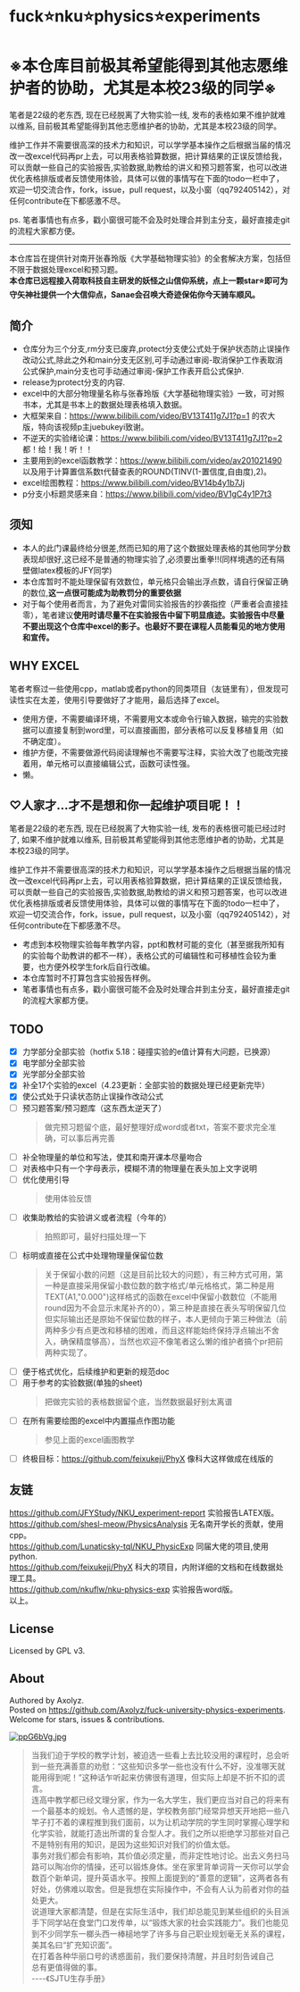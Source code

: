 # fuck⭐nku⭐physics⭐experiments

# ※本仓库目前极其希望能得到其他志愿维护者的协助，尤其是本校23级的同学※

笔者是22级的老东西, 现在已经脱离了大物实验一线, 发布的表格如果不维护就难以维系, 目前极其希望能得到其他志愿维护者的协助，尤其是本校23级的同学。

维护工作并不需要很高深的技术力和知识，可以学学基本操作之后根据当届的情况改一改excel代码再pr上去，可以用表格验算数据，把计算结果的正误反馈给我，可以贡献一些自己的实验报告,实验数据,助教给的讲义和预习题答案，也可以改进优化表格排版或者反馈使用体验，具体可以做的事情写在下面的todo一栏中了，欢迎一切交流合作，fork，issue，pull request，以及小窗（qq792405142），对任何contribute在下都感激不尽。

ps. 笔者事情也有点多，戳小窗很可能不会及时处理合并到主分支，最好直接走git的流程大家都方便。

---

本仓库旨在提供针对南开张春玲版《大学基础物理实验》的全套解决方案，包括但不限于数据处理excel和预习题。  
**本仓库已远程接入荷取科技自主研发的妖怪之山信仰系统，点上一颗star⭐即可为守矢神社提供一个大信仰点，Sanae会召唤大奇迹保佑你今天骑车顺风。**

## 简介

- 仓库分为三个分支,rm分支已废弃,protect分支使公式处于保护状态防止误操作改动公式,除此之外和main分支无区别,可手动通过审阅-取消保护工作表取消公式保护,main分支也可手动通过审阅-保护工作表开启公式保护.
- release为protect分支的内容.
- excel中的大部分物理量名称与张春玲版《大学基础物理实验》一致，可对照书本，尤其是书本上的数据处理表格填入数据。
- 大框架来自：https://www.bilibili.com/video/BV13T411g7J1?p=1 的农大版，特向该视频p主juebukeyi致谢。
- 不逆天的实验绪论课：https://www.bilibili.com/video/BV13T411g7J1?p=2 都！给！我！听！！
- 主要用到的excel函数教学：https://www.bilibili.com/video/av201021490 以及用于计算置信系数t代替查表的ROUND(TINV(1-置信度,自由度),2)。
- excel绘图教程：https://www.bilibili.com/video/BV14b4y1b7Jj
- p分支小标题灵感来自：https://www.bilibili.com/video/BV1gC4y1P7t3

## 须知

- 本人的此门课最终给分很差,然而已知的用了这个数据处理表格的其他同学分数表现却很好,这已经不是普通的物理实验了,必须要出重拳!!(同样境遇的还有隔壁做latex模板的JFY同学)
- 本仓库暂时不能处理保留有效数位，单元格只会输出浮点数，请自行保留正确的数位,**这一点很可能成为助教罚分的重要依据**
- 对于每个使用者而言，为了避免对雷同实验报告的抄袭指控（严重者会直接挂零），笔者建议**使用时请尽量不在实验报告中留下明显痕迹。实验报告中尽量不要出现这个仓库中excel的影子。也最好不要在课程人员能看见的地方使用和宣传。**

## WHY EXCEL

笔者考察过一些使用cpp，matlab或者python的同类项目（友链里有），但发现可读性实在太差，使用引导要做好了才能用，最后选择了excel。
- 使用方便，不需要编译环境，不需要用文本或命令行输入数据，输完的实验数据可以直接复制到word里，可以直接画图，部分表格可以反复移植复用（如不确定度）。
- 维护方便，不需要做源代码阅读理解也不需要写注释，实验大改了也能改完接着用，单元格可以直接编辑公式，函数可读性强。
- 懒。

## ♡人家才...才不是想和你一起维护项目呢！！

笔者是22级的老东西, 现在已经脱离了大物实验一线, 发布的表格很可能已经过时了, 如果不维护就难以维系, 目前极其希望能得到其他志愿维护者的协助，尤其是本校23级的同学。

维护工作并不需要很高深的技术力和知识，可以学学基本操作之后根据当届的情况改一改excel代码再pr上去，可以用表格验算数据，把计算结果的正误反馈给我，可以贡献一些自己的实验报告,实验数据,助教给的讲义和预习题答案，也可以改进优化表格排版或者反馈使用体验，具体可以做的事情写在下面的todo一栏中了，欢迎一切交流合作，fork，issue，pull request，以及小窗（qq792405142），对任何contribute在下都感激不尽。

- 考虑到本校物理实验每年教学内容，ppt和教材可能的变化（甚至据我所知有的实验每个助教讲的都不一样），表格公式的可编辑性和可移植性会较为重要，也方便外校学生fork后自行改编。
- 本仓库暂时不打算包含实验报告样例。
- 笔者事情也有点多，戳小窗很可能不会及时处理合并到主分支，最好直接走git的流程大家都方便。

## TODO

- [x] 力学部分全部实验（hotfix 5.18：碰撞实验的e值计算有大问题，已换源）
- [x] 电学部分全部实验
- [x] 光学部分全部实验
- [x] 补全17个实验的excel（4.23更新：全部实验的数据处理已经更新完毕）
- [x] 使公式处于只读状态防止误操作改动公式
- [ ] 预习题答案/预习题库（这东西太逆天了）
  > 做完预习题留个底，最好整理好成word或者txt，答案不要求完全准确，可以事后再完善
- [ ] 补全物理量的单位和写法，使其和南开课本尽量吻合
- [ ] 对表格中只有一个字母表示，模糊不清的物理量在表头加上文字说明
- [ ] 优化使用引导
  > 使用体验反馈
- [ ] 收集助教给的实验讲义或者流程（今年的）
  > 拍照即可，最好扫描处理一下
- [ ] 标明或直接在公式中处理物理量保留位数
  > 关于保留小数的问题（这是目前比较大的问题），有三种方式可用，第一种是直接采用保留小数位数的数字格式/单元格格式，第二种是用TEXT(A1,"0.000")这样格式的函数在excel中保留小数数位（不能用round因为不会显示末尾补齐的0），第三种是直接在表头写明保留几位但实际输出还是原始不保留位数的样子，本人更倾向于第三种做法（前两种多少有点更改和移植的困难，而且这样能始终保持浮点输出不舍入，确保精度够高），当然也欢迎不像笔者这么懒的维护者搞个pr把前两种实现了。
- [ ] 便于格式优化，后续维护和更新的规范doc
- [ ] 用于参考的实验数据(单独的sheet)
  > 把做完实验的表格数据留个底，当然数据最好别太离谱
- [ ] 在所有需要绘图的excel中内置描点作图功能
  > 参见上面的excel画图教学
- [ ] 终极目标：https://github.com/feixukeji/PhyX 像科大这样做成在线版的

## 友链

https://github.com/JFYStudy/NKU_experiment-report 实验报告LATEX版。  
https://github.com/shesl-meow/PhysicsAnalysis 无名南开学长的贡献，使用cpp。  
https://github.com/Lunaticsky-tql/NKU_PhysicExp 同届大佬的项目,使用python.  
https://github.com/feixukeji/PhyX 科大的项目，内附详细的文档和在线数据处理工具。  
https://github.com/nkuflw/nku-physics-exp 实验报告word版。  
以上。

## License

Licensed by GPL v3.

## About

Authored by Axolyz.  
Posted on https://github.com/Axolyz/fuck-university-physics-experiments.  
Welcome for stars, issues & contributions.  

[![ppG6bVg.jpg](https://s1.ax1x.com/2023/03/17/ppG6bVg.jpg)](https://imgse.com/i/ppG6bVg)  

> 当我们迫于学校的教学计划，被迫选一些看上去比较没用的课程时，总会听到一些充满善意的劝慰：“这些知识多学一些也没有什么不好，没准哪天就能用得到呢！”这种话乍听起来仿佛很有道理，但实际上却是不折不扣的谎言。  
> 连高中教学都已经文理分家，作为一名大学生，我们更应当对自己的将来有一个最基本的规划。令人遗憾的是，学校教务部门经常异想天开地把一些八竿子打不着的课程推到我们面前，以为让机动学院的学生同时掌握心理学和化学实验，就能打造出所谓的复合型人才。我们之所以拒绝学习那些对自己不是特别有用的知识，是因为这些知识对我们的价值太低。  
> 事务对我们都会有影响，其价值必须定量，而非定性地讨论。出去义务扫马路可以陶冶你的情操，还可以锻炼身体。坐在家里背单词背一天你可以学会数百个新单词，提升英语水平。按照上面提到的“善意的逻辑”，这两者各有好处，仿佛难以取舍。但是我想在实际操作中，不会有人认为前者对你的益处更大。  
> 说道理大家都清楚，但是在实际生活中，我们却总能见到某些组织的头目派手下同学站在食堂门口发传单，以“锻炼大家的社会实践能力”。我们也能见到不少同学东一榔头西一棒槌地学了许多与自己职业规划毫无关系的课程，美其名曰“扩充知识面”。  
> 在打着各种华丽口号的诱惑面前，我们要保持清醒，并且时刻告诫自己  
> 总有更值得做的事。  
> ----《SJTU生存手册》  
